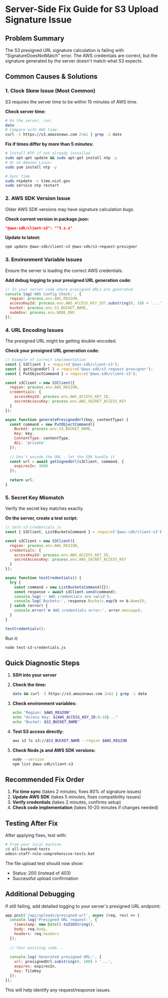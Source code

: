 # Server-Side Fix Guide for S3 Upload Signature Issue

## Problem Summary
The S3 presigned URL signature calculation is failing with "SignatureDoesNotMatch" error. The AWS credentials are correct, but the signature generated by the server doesn't match what S3 expects.

## Common Causes & Solutions

### 1. Clock Skew Issue (Most Common)
S3 requires the server time to be within 15 minutes of AWS time.

**Check server time:**
```bash
# On the server, run:
date
# Compare with AWS time:
curl -I https://s3.amazonaws.com 2>&1 | grep -i date
```

**Fix if times differ by more than 5 minutes:**
```bash
# Install NTP if not already installed
sudo apt-get update && sudo apt-get install ntp -y
# Or on Amazon Linux:
sudo yum install ntp -y

# Sync time
sudo ntpdate -s time.nist.gov
sudo service ntp restart
```

### 2. AWS SDK Version Issue
Older AWS SDK versions may have signature calculation bugs.

**Check current version in package.json:**
```json
"@aws-sdk/client-s3": "^3.x.x"
```

**Update to latest:**
```bash
npm update @aws-sdk/client-s3 @aws-sdk/s3-request-presigner
```

### 3. Environment Variable Issues
Ensure the server is loading the correct AWS credentials.

**Add debug logging to your presigned URL generation code:**
```javascript
// In your server code where presigned URLs are generated
console.log('AWS Config Check:', {
  region: process.env.AWS_REGION,
  accessKeyId: process.env.AWS_ACCESS_KEY_ID?.substring(0, 10) + '...',
  bucket: process.env.S3_BUCKET_NAME,
  nodeEnv: process.env.NODE_ENV
});
```

### 4. URL Encoding Issues
The presigned URL might be getting double-encoded.

**Check your presigned URL generation code:**
```javascript
// Example of correct implementation
const { S3Client } = require('@aws-sdk/client-s3');
const { getSignedUrl } = require('@aws-sdk/s3-request-presigner');
const { PutObjectCommand } = require('@aws-sdk/client-s3');

const s3Client = new S3Client({
  region: process.env.AWS_REGION,
  credentials: {
    accessKeyId: process.env.AWS_ACCESS_KEY_ID,
    secretAccessKey: process.env.AWS_SECRET_ACCESS_KEY
  }
});

async function generatePresignedUrl(key, contentType) {
  const command = new PutObjectCommand({
    Bucket: process.env.S3_BUCKET_NAME,
    Key: key,
    ContentType: contentType,
    ACL: 'private'
  });
  
  // Don't encode the URL - let the SDK handle it
  const url = await getSignedUrl(s3Client, command, { 
    expiresIn: 3600 
  });
  
  return url;
}
```

### 5. Secret Key Mismatch
Verify the secret key matches exactly.

**On the server, create a test script:**
```javascript
// test-s3-credentials.js
const { S3Client, ListBucketsCommand } = require('@aws-sdk/client-s3');

const s3Client = new S3Client({
  region: process.env.AWS_REGION,
  credentials: {
    accessKeyId: process.env.AWS_ACCESS_KEY_ID,
    secretAccessKey: process.env.AWS_SECRET_ACCESS_KEY
  }
});

async function testCredentials() {
  try {
    const command = new ListBucketsCommand({});
    const response = await s3Client.send(command);
    console.log('✅ AWS credentials are valid');
    console.log('Buckets:', response.Buckets.map(b => b.Name));
  } catch (error) {
    console.error('❌ AWS credentials error:', error.message);
  }
}

testCredentials();
```

Run it:
```bash
node test-s3-credentials.js
```

## Quick Diagnostic Steps

1. **SSH into your server**
2. **Check the time:**
   ```bash
   date && curl -I https://s3.amazonaws.com 2>&1 | grep -i date
   ```

3. **Check environment variables:**
   ```bash
   echo "Region: $AWS_REGION"
   echo "Access Key: ${AWS_ACCESS_KEY_ID:0:10}..."
   echo "Bucket: $S3_BUCKET_NAME"
   ```

4. **Test S3 access directly:**
   ```bash
   aws s3 ls s3://$S3_BUCKET_NAME --region $AWS_REGION
   ```

5. **Check Node.js and AWS SDK versions:**
   ```bash
   node --version
   npm list @aws-sdk/client-s3
   ```

## Recommended Fix Order

1. **Fix time sync** (takes 2 minutes, fixes 80% of signature issues)
2. **Update AWS SDK** (takes 5 minutes, fixes compatibility issues)
3. **Verify credentials** (takes 2 minutes, confirms setup)
4. **Check code implementation** (takes 10-20 minutes if changes needed)

## Testing After Fix

After applying fixes, test with:
```bash
# From your local machine
cd all-backend-tests
admin-staff-role-comprehensive-tests.bat
```

The file upload test should now show:
- Status: 200 (instead of 403)
- Successful upload confirmation

## Additional Debugging

If still failing, add detailed logging to your server's presigned URL endpoint:
```javascript
app.post('/api/uploads/presigned-url', async (req, res) => {
  console.log('Presigned URL request:', {
    timestamp: new Date().toISOString(),
    body: req.body,
    headers: req.headers
  });
  
  // Your existing code...
  
  console.log('Generated presigned URL:', {
    url: presignedUrl.substring(0, 100) + '...',
    expires: expiresIn,
    key: fileKey
  });
});
```

This will help identify any request/response issues.